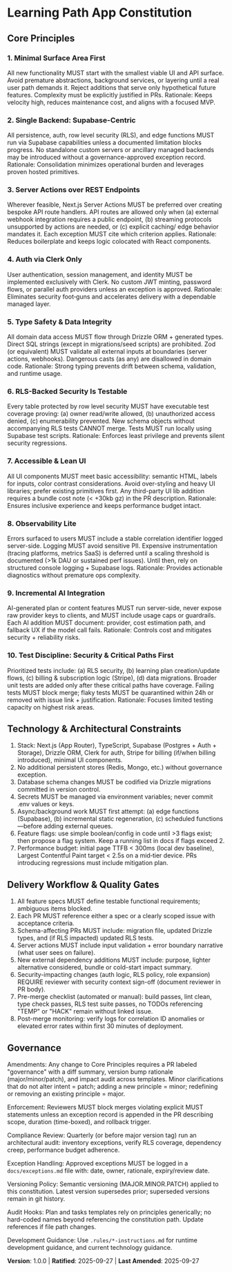 <!--
Sync Impact Report
Version change: (none prior) -> 1.0.0
Modified principles: (initial set)
Added sections: Core Principles, Technology & Architectural Constraints, Delivery Workflow & Quality Gates, Governance
Removed sections: None
Templates requiring updates:
 - .specify/templates/plan-template.md ✅ (no outdated references; will consume principles dynamically)
 - .specify/templates/spec-template.md ✅ (no hard-coded principle names)
 - .specify/templates/tasks-template.md ✅ (references constitution generically)
Follow-up TODOs:
 - TODO(RATIFICATION_DATE): Need original adoption date (set when team formally approves). Using today's date as provisional.
-->

# Learning Path App Constitution

## Core Principles

### 1. Minimal Surface Area First

All new functionality MUST start with the smallest viable UI and API surface. Avoid premature
abstractions, background services, or layering until a real user path demands it. Reject additions
that serve only hypothetical future features. Complexity must be explicitly justified in PRs.
Rationale: Keeps velocity high, reduces maintenance cost, and aligns with a focused MVP.

### 2. Single Backend: Supabase-Centric

All persistence, auth, row level security (RLS), and edge functions MUST run via Supabase
capabilities unless a documented limitation blocks progress. No standalone custom servers or
ancillary managed backends may be introduced without a governance-approved exception record.
Rationale: Consolidation minimizes operational burden and leverages proven hosted primitives.

### 3. Server Actions over REST Endpoints

Wherever feasible, Next.js Server Actions MUST be preferred over creating bespoke API route
handlers. API routes are allowed only when (a) external webhook integration requires a public
endpoint, (b) streaming protocols unsupported by actions are needed, or (c) explicit caching/
edge behavior mandates it. Each exception MUST cite which criterion applies.
Rationale: Reduces boilerplate and keeps logic colocated with React components.

### 4. Auth via Clerk Only

User authentication, session management, and identity MUST be implemented exclusively with Clerk.
No custom JWT minting, password flows, or parallel auth providers unless an exception is approved.
Rationale: Eliminates security foot‑guns and accelerates delivery with a dependable managed layer.

### 5. Type Safety & Data Integrity

All domain data access MUST flow through Drizzle ORM + generated types. Direct SQL strings (except
in migrations/seed scripts) are prohibited. Zod (or equivalent) MUST validate all external inputs
at boundaries (server actions, webhooks). Dangerous casts (as any) are disallowed in domain code.
Rationale: Strong typing prevents drift between schema, validation, and runtime usage.

### 6. RLS-Backed Security Is Testable

Every table protected by row level security MUST have executable test coverage proving: (a) owner
read/write allowed, (b) unauthorized access denied, (c) enumerability prevented. New schema objects
without accompanying RLS tests CANNOT merge. Tests MUST run locally using Supabase test scripts.
Rationale: Enforces least privilege and prevents silent security regressions.

### 7. Accessible & Lean UI

All UI components MUST meet basic accessibility: semantic HTML, labels for inputs, color contrast
considerations. Avoid over-styling and heavy UI libraries; prefer existing primitives first. Any
third-party UI lib addition requires a bundle cost note (< +30kb gz) in the PR description.
Rationale: Ensures inclusive experience and keeps performance budget intact.

### 8. Observability Lite

Errors surfaced to users MUST include a stable correlation identifier logged server-side. Logging
MUST avoid sensitive PII. Expensive instrumentation (tracing platforms, metrics SaaS) is deferred
until a scaling threshold is documented (>1k DAU or sustained perf issues). Until then, rely on
structured console logging + Supabase logs.
Rationale: Provides actionable diagnostics without premature ops complexity.

### 9. Incremental AI Integration

AI-generated plan or content features MUST run server-side, never expose raw provider keys to
clients, and MUST include usage caps or guardrails. Each AI addition MUST document: provider, cost
estimation path, and fallback UX if the model call fails.
Rationale: Controls cost and mitigates security + reliability risks.

### 10. Test Discipline: Security & Critical Paths First

Prioritized tests include: (a) RLS security, (b) learning plan creation/update flows, (c) billing &
subscription logic (Stripe), (d) data migrations. Broader unit tests are added only after these
critical paths have coverage. Failing tests MUST block merge; flaky tests MUST be quarantined
within 24h or removed with issue link + justification.
Rationale: Focuses limited testing capacity on highest risk areas.

## Technology & Architectural Constraints

1. Stack: Next.js (App Router), TypeScript, Supabase (Postgres + Auth + Storage), Drizzle ORM,
  Clerk for auth, Stripe for billing (if/when billing introduced), minimal UI components.
2. No additional persistent stores (Redis, Mongo, etc.) without governance exception.
3. Database schema changes MUST be codified via Drizzle migrations committed in version control.
4. Secrets MUST be managed via environment variables; never commit .env values or keys.
5. Async/background work MUST first attempt: (a) edge functions (Supabase), (b) incremental static
  regeneration, (c) scheduled functions—before adding external queues.
6. Feature flags: use simple boolean/config in code until >3 flags exist; then propose a flag
  system. Keep a running list in docs if flags exceed 2.
7. Performance budget: initial page TTFB < 300ms (local dev baseline), Largest Contentful Paint
  target < 2.5s on a mid‑tier device. PRs introducing regressions must include mitigation plan.

## Delivery Workflow & Quality Gates

1. All feature specs MUST define testable functional requirements; ambiguous items blocked.
2. Each PR MUST reference either a spec or a clearly scoped issue with acceptance criteria.
3. Schema-affecting PRs MUST include: migration file, updated Drizzle types, and (if RLS impacted)
  updated RLS tests.
4. Server actions MUST include input validation + error boundary narrative (what user sees on
  failure).
5. New external dependency additions MUST include: purpose, lighter alternative considered, bundle
  or cold-start impact summary.
6. Security-impacting changes (auth logic, RLS policy, role expansion) REQUIRE reviewer with
  security context sign-off (document reviewer in PR body).
7. Pre-merge checklist (automated or manual): build passes, lint clean, type check passes, RLS test
  suite passes, no TODOs referencing "TEMP" or "HACK" remain without linked issue.
8. Post-merge monitoring: verify logs for correlation ID anomalies or elevated error rates within
  first 30 minutes of deployment.

## Governance

Amendments: Any change to Core Principles requires a PR labeled "governance" with a diff summary,
version bump rationale (major/minor/patch), and impact audit across templates. Minor clarifications
that do not alter intent = patch; adding a new principle = minor; redefining or removing an
existing principle = major.

Enforcement: Reviewers MUST block merges violating explicit MUST statements unless an exception
record is appended in the PR describing scope, duration (time-boxed), and rollback trigger.

Compliance Review: Quarterly (or before major version tag) run an architectural audit: inventory
exceptions, verify RLS coverage, dependency creep, performance budget adherence.

Exception Handling: Approved exceptions MUST be logged in a `docs/exceptions.md` file with: date,
owner, rationale, expiry/review date.

Versioning Policy: Semantic versioning (MAJOR.MINOR.PATCH) applied to this constitution. Latest
version supersedes prior; superseded versions remain in git history.

Audit Hooks: Plan and tasks templates rely on principles generically; no hard-coded names beyond
referencing the constitution path. Update references if file path changes.

Development Guidance: Use `.rules/*-instructions.md` for runtime development guidance, and current technology guidance.

**Version**: 1.0.0 | **Ratified**: 2025-09-27 | **Last Amended**: 2025-09-27
